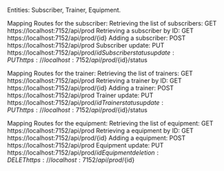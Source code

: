 Entities: Subscriber, Trainer, Equipment.
  
Mapping Routes for the subscriber:
  Retrieving the list of subscribers:
    GET https://localhost:7152/api/prod
  Retrieving a subscriber by ID:
    GET https://localhost:7152/api/prod/{id}
  Adding a subscriber:
    POST https://localhost:7152/api/prod
  Subscriber update:
    PUT https://localhost:7152/api/prod/${id}
  Subscriber status update:
    PUT https://localhost:7152/api/prod/${id}/status


Mapping Routes for the trainer:
  Retrieving the list of trainers:
    GET https://localhost:7152/api/prod
  Retrieving a trainer by ID:
    GET https://localhost:7152/api/prod/{id}
  Adding a trainer:
    POST https://localhost:7152/api/prod
  Trainer update:
    PUT https://localhost:7152/api/prod/${id}
  Trainer status update:
    PUT https://localhost:7152/api/prod/${id}/status


Mapping Routes for the equipment:
  Retrieving the list of equipment:
    GET https://localhost:7152/api/prod
  Retrieving a equipment by ID:
    GET https://localhost:7152/api/prod/{id}
  Adding a equipment:
    POST https://localhost:7152/api/prod
  Equipment update:
    PUT https://localhost:7152/api/prod/${id}
  Equipment deletion:
    DELET https://localhost:7152/api/prod/${id}
